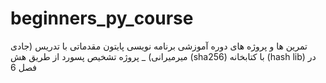 # beginners_py_course
تمرین ها و پروژه های دوره آموزشی برنامه نویسی پایتون مقدماتی
با تدریس (جادی میرمیرانی)
_ پروژه تشخیص پسورد از طریق هش (sha256) با کتابخانه (hash lib) در فصل 6
